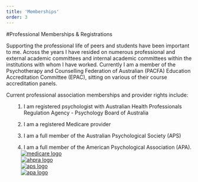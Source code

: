 ```yaml
---
title: 'Memberships'
order: 3
---
```


#Professional Memberships & Registrations

Supporting the professional life of peers and students have been
important to me. Across the years I have resided on numerous
professional and external academic committees and internal academic
committees within the institutions with whom I have worked. Currently
I am a member of the Psychotherapy and Counselling Federation of
Australian (PACFA) Education Accreditation Committee (EPAC), sitting
on various of their course accreditation panels.

Current professional association memberships and provider rights
include:

 <ol>

1. I am registered psychologist with Australian Health Professionals
   Regulation Agency - Psychology Board of Australia

2. I am a registered Medicare provider

3. I am a full member of the Australian Psychological Society (APS)

4) I am a full member of the American Psychological Association (APA).

 <div class="ui divider hidden"></div>

<div class="ui cards">

<div class="ui card">
    <a style="margin: auto 1rem" href="https://www.humanservices.gov.au/organisations/health-professionals?utm_id=9">
    <img alt="medicare logo" src="https://stillwaterspsychology.com.au/logos/medicare.jpg"  class="ui medium centered middle aligned image" >
    </a>
</div>

<div class="ui card">
    <a style="margin: auto 1rem" href="https://www.ahpra.gov.au/">
    <img alt="ahpra logo" src="https://stillwaterspsychology.com.au/logos/ahpra.png"  class="ui medium centered middle aligned image" >
    </a>
</div>

<div class="ui card">
    <a style="margin: auto 1rem" href="https://www.psychology.org.au/">
    <img alt="aps logo" src="https://stillwaterspsychology.com.au/logos/aps.jpeg"  class="ui medium centered middle aligned image" >
    </a>
</div>

<div class="ui card">
    <a style="margin: auto 1rem"  href="https://www.apa.org/index">
    <img alt="apa logo" src="https://stillwaterspsychology.com.au/logos/apa.png"  class="ui medium centered middle aligned image" >
    </a>
</div>

</div>
